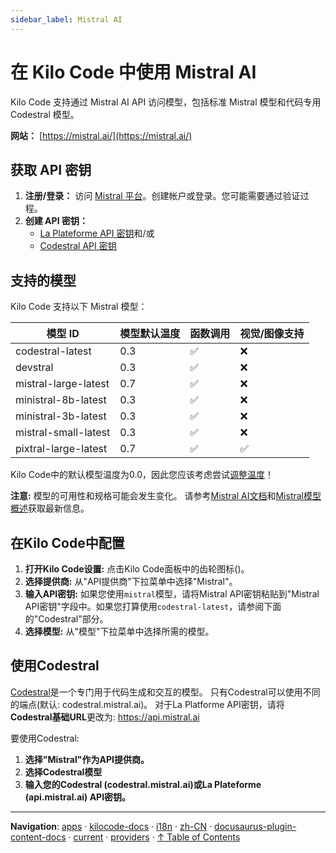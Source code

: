 ```yaml
---
sidebar_label: Mistral AI
---
```


# 在 Kilo Code 中使用 Mistral AI

Kilo Code 支持通过 Mistral AI API 访问模型，包括标准 Mistral 模型和代码专用 Codestral 模型。

**网站：** [https://mistral.ai/](https://mistral.ai/)

## 获取 API 密钥

1.  **注册/登录：** 访问 [Mistral 平台](https://console.mistral.ai/)。创建帐户或登录。您可能需要通过验证过程。
2.  **创建 API 密钥：**
    - [La Plateforme API 密钥](https://console.mistral.ai/api-keys/)和/或
    - [Codestral API 密钥](https://console.mistral.ai/codestral)

## 支持的模型

Kilo Code 支持以下 Mistral 模型：

| 模型 ID              | 模型默认温度 | 函数调用 | 视觉/图像支持 |
| -------------------- | ------------ | -------- | ------------- |
| codestral-latest     | 0.3          | ✅       | ❌            |
| devstral             | 0.3          | ✅       | ❌            |
| mistral-large-latest | 0.7          | ✅       | ❌            |
| ministral-8b-latest  | 0.3          | ✅       | ❌            |
| ministral-3b-latest  | 0.3          | ✅       | ❌            |
| mistral-small-latest | 0.3          | ✅       | ❌            |
| pixtral-large-latest | 0.7          | ✅       | ✅            |

Kilo Code中的默认模型温度为0.0，因此您应该考虑尝试[调整温度](/features/model-temperature)！

**注意:** 模型的可用性和规格可能会发生变化。
请参考[Mistral AI文档](https://docs.mistral.ai/api/)和[Mistral模型概述](https://docs.mistral.ai/getting-started/models/models_overview/)获取最新信息。

## 在Kilo Code中配置

1. **打开Kilo Code设置:** 点击Kilo Code面板中的齿轮图标(<Codicon name="gear" />)。
2. **选择提供商:** 从"API提供商"下拉菜单中选择"Mistral"。
3. **输入API密钥:** 如果您使用`mistral`模型，请将Mistral API密钥粘贴到"Mistral API密钥"字段中。如果您打算使用`codestral-latest`，请参阅下面的"Codestral"部分。
4. **选择模型:** 从"模型"下拉菜单中选择所需的模型。

## 使用Codestral

[Codestral](https://docs.mistral.ai/capabilities/code_generation/)是一个专门用于代码生成和交互的模型。
只有Codestral可以使用不同的端点(默认: codestral.mistral.ai)。
对于La Platforme API密钥，请将**Codestral基础URL**更改为: https://api.mistral.ai

要使用Codestral:

1. **选择"Mistral"作为API提供商。**
2. **选择Codestral模型**
3. **输入您的Codestral (codestral.mistral.ai)或La Plateforme (api.mistral.ai) API密钥。**

---

**Navigation**: [apps](../../../../../../../apps/) · [kilocode-docs](../../../../../../apps/kilocode-docs/) · [i18n](../../../../../apps/kilocode-docs/i18n/) · [zh-CN](../../../../apps/kilocode-docs/i18n/zh-CN/) · [docusaurus-plugin-content-docs](../../../apps/kilocode-docs/i18n/zh-CN/docusaurus-plugin-content-docs/) · [current](../../apps/kilocode-docs/i18n/zh-CN/docusaurus-plugin-content-docs/current/) · [providers](../apps/kilocode-docs/i18n/zh-CN/docusaurus-plugin-content-docs/current/providers/) · [↑ Table of Contents](#mistral)
